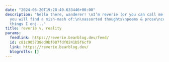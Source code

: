 ```yaml
---
date: "2024-05-20T19:28:49.633446+00:00"
description: "hello there, wanderer! \nI’m reverie (or you can call me eve).\nhere
  you will find a mish-mash of:\n\nassorted thoughts\npoems & prose\ncollections of
  things I enj..."
title: reverie v. reality
params:
  feedlink: https://reverie.bearblog.dev/feed/
  id: c81c905738ed9bf087fdf0241b5f6cf9
  link: https://reverie.bearblog.dev/
  blogrolls: []
---
```

